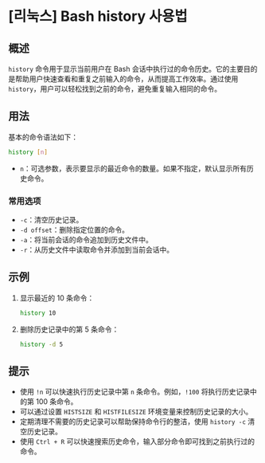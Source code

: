 # [리눅스] Bash history 사용법

## 概述
`history` 命令用于显示当前用户在 Bash 会话中执行过的命令历史。它的主要目的是帮助用户快速查看和重复之前输入的命令，从而提高工作效率。通过使用 `history`，用户可以轻松找到之前的命令，避免重复输入相同的命令。

## 用法
基本的命令语法如下：
```bash
history [n]
```
- `n`：可选参数，表示要显示的最近命令的数量。如果不指定，默认显示所有历史命令。

### 常用选项
- `-c`：清空历史记录。
- `-d offset`：删除指定位置的命令。
- `-a`：将当前会话的命令追加到历史文件中。
- `-r`：从历史文件中读取命令并添加到当前会话中。

## 示例
1. 显示最近的 10 条命令：
   ```bash
   history 10
   ```

2. 删除历史记录中的第 5 条命令：
   ```bash
   history -d 5
   ```

## 提示
- 使用 `!n` 可以快速执行历史记录中第 `n` 条命令。例如，`!100` 将执行历史记录中的第 100 条命令。
- 可以通过设置 `HISTSIZE` 和 `HISTFILESIZE` 环境变量来控制历史记录的大小。
- 定期清理不需要的历史记录可以帮助保持命令行的整洁，使用 `history -c` 清空历史记录。
- 使用 `Ctrl + R` 可以快速搜索历史命令，输入部分命令即可找到之前执行过的命令。